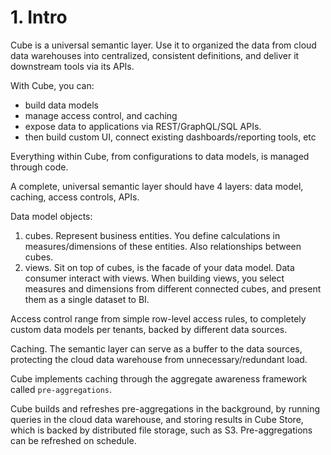 # 1. Intro
Cube is a universal semantic layer. Use it to organized the data from cloud data warehouses into centralized, consistent definitions, and deliver it downstream tools via its APIs. 

With Cube, you can:
- build data models
- manage access control, and caching
- expose data to applications via REST/GraphQL/SQL APIs. 
- then build custom UI, connect existing dashboards/reporting tools, etc

Everything within Cube, from configurations to data models, is managed through code. 

A complete, universal semantic layer should have 4 layers: data model, caching, access controls, APIs. 

Data model objects: 
1. cubes. Represent business entities. You define calculations in measures/dimensions of these entities. Also relationships between cubes. 
2. views. Sit on top of cubes, is the facade of your data model. Data consumer interact with views. When building views, you select measures and dimensions from different connected cubes, and present them as a single dataset to BI. 

Access control range from simple row-level access rules, to completely custom data models per tenants, backed by different data sources. 

Caching. The semantic layer can serve as a buffer to the data sources, protecting the cloud data warehouse from unnecessary/redundant load. 

Cube implements caching through the aggregate awareness framework called `pre-aggregations`. 

Cube builds and refreshes pre-aggregations in the background, by running queries in the cloud data warehouse, and storing results in Cube Store, which is backed by distributed file storage, such as S3. Pre-aggregations can be refreshed on schedule. 

















